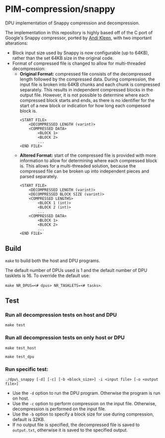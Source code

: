 # PIM-compression/snappy

DPU implementation of Snappy compression and decompression. 

The implementation in this repository is highly based off of the C port of Google's Snappy compressor, ported by [Andi Kleen](http://github.com/andikleen/snappy-c), with two important alterations:

* Block input size used by Snappy is now configurable (up to 64KB), rather than the set 64KB size in the original code. 
* Format of compressed file is changed to allow for multi-threaded decompression:
  * __Original Format:__ compressed file consists of the decompressed length followed by the compressed data. During compression, the input file is broken into 64KB chunks and each chunk is compressed separately. This results in independent compressed blocks in the output file. However, it is not possible to determine where each compressed block starts and ends, as there is no identifier for the start of a new block or indication for how long each compessed block is.
	```
	<START FILE>
		<DECOMPRESSED LENGTH (varint)>
		<COMPRESSED DATA>
			<BLOCK 1>
			<BLOCK 2>
			...
	<END FILE>
	```
  * __Altered Format:__ start of the compressed file is provided with more information to allow for determining where each compressed block is. This allows for a multi-threaded solution, because the compressed file can be broken up into independent pieces and parsed separately.
	```
	<START FILE>
		<DECOMPRESSED LENGTH (varint)>
		<DECOMPRESSED BLOCK SIZE (varint)>
		<COMPRESSED LENGTHS>
			<BLOCK 1 (int)>
			<BLOCK 2 (int)>
			...
		<COMPRESSED DATA>
			<BLOCK 1>
			<BLOCK 2>
			...
	<END FILE>
	```

## Build

`make` to build both the host and DPU programs. 

The default number of DPUs used is 1 and the default number of DPU tasklets is 16. To override the default use:

`make NR_DPUS=<# dpus> NR_TASKLETS=<# tasks>`.

## Test

### Run all decompression tests on host and DPU
```
make test
```

### Run all decompression tests on only host or DPU
```
make test_host
```

```
make test_dpu
```

### Run specific test:
```
./dpu\_snappy [-d] [-c] [-b <block_size>] -i <input file> [-o <output file>]
```

* Use the `-d` option to run the DPU program. Otherwise the program is run on host.
* Use the `-c` option to perform compression on the input file. Otherwise, decompression is performed on the input file.
* Use the `-b` option to specify a block size for use during compression, default is 32KB.
* If no output file is specified, the decompressed file is saved to `output.txt`, otherwise it is saved to the specified output.
